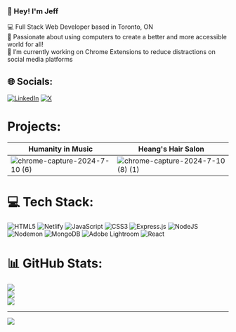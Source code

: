 ### 💫 Hey! I'm Jeff
💻 Full Stack Web Developer based in Toronto, ON<br>
💞 Passionate about using computers to create a better and more accessible world for all!<br>
🔭 I’m currently working on Chrome Extensions to reduce distractions on social media platforms


## 🌐 Socials:
[![LinkedIn](https://img.shields.io/badge/LinkedIn-%230077B5.svg?logo=linkedin&logoColor=white)](https://www.linkedin.com/in/wajeff/) [![X](https://img.shields.io/badge/X-black.svg?logo=X&logoColor=white)](https://x.com/WangWajeffto) 

# Projects:
| Humanity in Music | Heang's Hair Salon |
| ------------- | ------------- |
|![chrome-capture-2024-7-10 (6)](https://github.com/wajeff/wajeff/assets/63879504/1ba7e0f0-8172-4894-9cd3-f6dffd439bae)|![chrome-capture-2024-7-10 (8) (1)](https://github.com/wajeff/wajeff/assets/63879504/5df062e0-b2e5-4a71-be58-798a87a4492d)|



# 💻 Tech Stack:
![HTML5](https://img.shields.io/badge/html5-%23E34F26.svg?style=for-the-badge&logo=html5&logoColor=white) 
![Netlify](https://img.shields.io/badge/netlify-%23000000.svg?style=for-the-badge&logo=netlify&logoColor=#00C7B7) 
![JavaScript](https://img.shields.io/badge/javascript-%23323330.svg?style=for-the-badge&logo=javascript&logoColor=%23F7DF1E) 
![CSS3](https://img.shields.io/badge/css3-%231572B6.svg?style=for-the-badge&logo=css3&logoColor=white) 
![Express.js](https://img.shields.io/badge/express.js-%23404d59.svg?style=for-the-badge&logo=express&logoColor=%2361DAFB) 
![NodeJS](https://img.shields.io/badge/node.js-6DA55F?style=for-the-badge&logo=node.js&logoColor=white) 
![Nodemon](https://img.shields.io/badge/NODEMON-%23323330.svg?style=for-the-badge&logo=nodemon&logoColor=%BBDEAD) 
![MongoDB](https://img.shields.io/badge/MongoDB-%234ea94b.svg?style=for-the-badge&logo=mongodb&logoColor=white) 
![Adobe Lightroom](https://img.shields.io/badge/Adobe%20Lightroom-31A8FF.svg?style=for-the-badge&logo=Adobe%20Lightroom&logoColor=white)
![React](https://img.shields.io/badge/react-%2320232a.svg?style=for-the-badge&logo=react&logoColor=%2361DAFB)
# 📊 GitHub Stats:
![](https://github-readme-stats.vercel.app/api?username=wajeff&theme=dark&hide_border=false&include_all_commits=false&count_private=false)<br/>
![](https://github-readme-streak-stats.herokuapp.com/?user=wajeff&theme=dark&hide_border=false)<br/>
![](https://github-readme-stats.vercel.app/api/top-langs/?username=wajeff&theme=dark&hide_border=false&include_all_commits=false&count_private=false&layout=compact)

---
[![](https://visitcount.itsvg.in/api?id=wajeff&icon=0&color=0)](https://visitcount.itsvg.in)

<!-- Proudly created with GPRM ( https://gprm.itsvg.in ) -->
